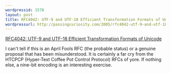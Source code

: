 ```yaml
---
wordpressid: 1578
layout: post
title: RFC4042: UTF-9 and UTF-18 Efficient Transformation Formats of Unicode
wordpressurl: http://passingcuriosity.com/2005/rfc4042-utf-9-and-utf-18-efficient-transformation-formats-of-unicode/
---
```


[RFC4042: UTF-9 and UTF-18 Efficient Transformation Formats of Unicode][1]

I can't tell if this is an April Fools RFC (the probable status) or a genuine
proposal that has been misunderstood. It is certainly a far cry from the HTCPCP
(Hyper-Text Coffee Pot Control Protocol) RFCs of yore. If nothing else,
a nine-bit encoding is an interesting exercise.

[1]: ftp://ftp.rfc-editor.org/in-notes/rfc4042.txt
